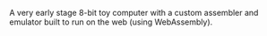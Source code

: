 A very early stage 8-bit toy computer with a custom assembler and emulator built to run on the web (using WebAssembly).
